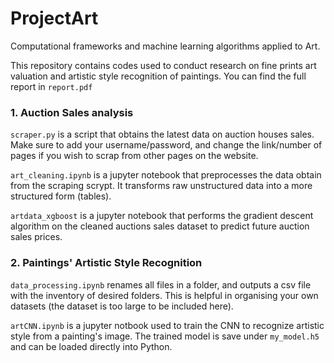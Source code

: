 # ProjectArt
Computational frameworks and machine learning algorithms applied to Art.

This repository contains codes used to conduct research on fine prints art valuation and artistic style recognition of paintings. You can find the full report in `report.pdf`

### 1. Auction Sales analysis
`scraper.py` is a script that obtains the latest data on auction houses sales. Make sure to add your username/password, and change the link/number of pages if you wish to scrap from other pages on the website.

`art_cleaning.ipynb` is a jupyter notebook that preprocesses the data obtain from the scraping scrypt. It transforms raw unstructured data into a more structured form (tables).

`artdata_xgboost` is a jupyter notebook that performs the gradient descent algorithm on the cleaned auctions sales dataset to predict future auction sales prices.

### 2. Paintings' Artistic Style Recognition
`data_processing.ipynb` renames all files in a folder, and outputs a csv file with the inventory of desired folders. This is helpful in organising your own datasets (the dataset is too large to be included here).

`artCNN.ipynb` is a jupyter notbook used to train the CNN to recognize artistic style from a painting's image. The trained model is save under `my_model.h5` and can be loaded directly into Python.
